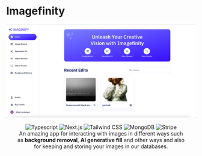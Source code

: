 # Imagefinity
![Screenshot](./public/screenshot2.png)

<div align="center">
  <img src="https://img.shields.io/badge/typescript-%23007ACC.svg?style=for-the-badge&logo=typescript&logoColor=white" alt="Typescript">
  <img src="https://img.shields.io/badge/Next-black?style=for-the-badge&logo=next.js&logoColor=white" alt="Next.js">
  <img src="https://img.shields.io/badge/tailwindcss-%2338B2AC.svg?style=for-the-badge&logo=tailwind-css&logoColor=white" alt="Tailwind CSS">
  <img src="https://img.shields.io/badge/MongoDB-%234ea94b.svg?style=for-the-badge&logo=mongodb&logoColor=white" alt="MongoDB">
  <img src="https://img.shields.io/badge/Stripe-626CD9?style=for-the-badge&logo=Stripe&logoColor=white" alt="Stripe">
</div>

<p align="center" style="width: 90%; margin: 0 auto">
  An amazing app for interacting with images in different ways such as <b>background removal</b>, <b>AI generative fill</b> and other ways and also for keeping and storing your images in our databases.
</p>